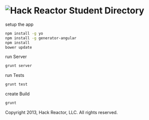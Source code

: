 ![Hack Reactor](https://dl.dropboxusercontent.com/u/7020515/HackReactor/logo.png)
Student Directory
===

setup the app
```bash
npm install -g yo
npm install -g generator-angular
npm install
bower update
```
run Server
```bash
grunt server
```
run Tests
```bash
grunt test
```
create Build
```bash
grunt
```


Copyright 2013, Hack Reactor, LLC. All rights reserved.
